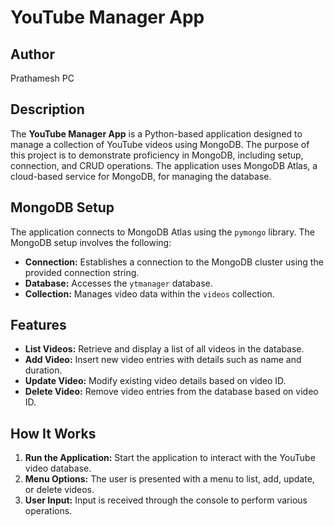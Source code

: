 # YouTube Manager App

## Author
Prathamesh PC

## Description

The **YouTube Manager App** is a Python-based application designed to manage a collection of YouTube videos using MongoDB. The purpose of this project is to demonstrate proficiency in MongoDB, including setup, connection, and CRUD operations. The application uses MongoDB Atlas, a cloud-based service for MongoDB, for managing the database.

## MongoDB Setup

The application connects to MongoDB Atlas using the `pymongo` library. The MongoDB setup involves the following:

- **Connection:** Establishes a connection to the MongoDB cluster using the provided connection string.
- **Database:** Accesses the `ytmanager` database.
- **Collection:** Manages video data within the `videos` collection.

## Features

- **List Videos:** Retrieve and display a list of all videos in the database.
- **Add Video:** Insert new video entries with details such as name and duration.
- **Update Video:** Modify existing video details based on video ID.
- **Delete Video:** Remove video entries from the database based on video ID.

## How It Works

1. **Run the Application:** Start the application to interact with the YouTube video database.
2. **Menu Options:** The user is presented with a menu to list, add, update, or delete videos.
3. **User Input:** Input is received through the console to perform various operations.
